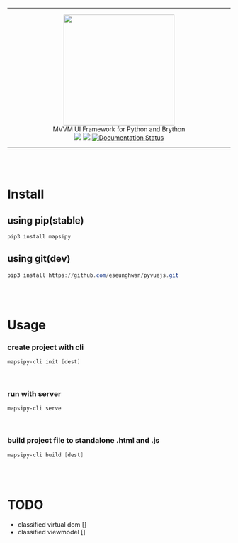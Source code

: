 
<hr>
<p align="center">
<img src="https://github.com/eseunghwan/mapsipy/blob/master/mapsi/assets/.mapsi_bigpng?raw=true" width=250 />
<br>
MVVM UI Framework for Python and Brython
<br>
<a href="https://pypi.python.org/pypi/mapsipy"><image src="https://img.shields.io/pypi/v/mapsipy.svg" /></a>
<a href="https://travis-ci.com/eseunghwan/mapsi"><image src="https://img.shields.io/travis/eseunghwan/mapsipy.svg" /></a>
<a href="https://mapsipy.readthedocs.io/en/latest/?version=latest"><image src="https://readthedocs.org/projects/mapsipy/badge/?version=latest" alt="Documentation Status" /></a>
</p>
<hr>

<br><br>

# Install
## using pip(stable)
```powershell
pip3 install mapsipy
```
## using git(dev)
```powershell
pip3 install https://github.com/eseunghwan/pyvuejs.git
```
<br><br>

# Usage
### create project with cli
```powershell
mapsipy-cli init [dest]
```
<br>

### run with server
```powershell
mapsipy-cli serve
```
<br>

### build project file to standalone .html and .js
```powershell
mapsipy-cli build [dest]
```
<br><br>

# TODO
- classified virtual dom []
- classified viewmodel []
